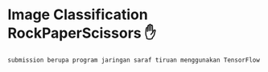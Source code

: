 # Image Classification RockPaperScissors ✋
```
submission berupa program jaringan saraf tiruan menggunakan TensorFlow
